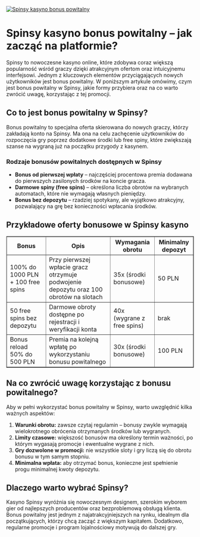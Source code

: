 [![Spinsy kasyno bonus powitalny](https://123-caf.pages.dev/gitsignup.png)](https://vrmoo.ru/Bt82HjjY)

<h1>Spinsy kasyno bonus powitalny – jak zacząć na platformie?</h1> <p>Spinsy to nowoczesne kasyno online, które zdobywa coraz większą popularność wśród graczy dzięki atrakcyjnym ofertom oraz intuicyjnemu interfejsowi. Jednym z kluczowych elementów przyciągających nowych użytkowników jest bonus powitalny. W poniższym artykule omówimy, czym jest bonus powitalny w Spinsy, jakie formy przybiera oraz na co warto zwrócić uwagę, korzystając z tej promocji.</p>  <h2>Co to jest bonus powitalny w Spinsy?</h2> <p>Bonus powitalny to specjalna oferta skierowana do nowych graczy, którzy zakładają konto na Spinsy. Ma ona na celu zachęcenie użytkowników do rozpoczęcia gry poprzez dodatkowe środki lub free spiny, które zwiększają szanse na wygraną już na początku przygody z kasynem.</p>   <h3>Rodzaje bonusów powitalnych dostępnych w Spinsy</h3> <ul>   <li><strong>Bonus od pierwszej wpłaty</strong> – najczęściej procentowa premia dodawana do pierwszych zasilonych środków na koncie gracza.</li>   <li><strong>Darmowe spiny (free spins)</strong> – określona liczba obrotów na wybranych automatach, które nie wymagają własnych pieniędzy.</li>   <li><strong>Bonus bez depozytu</strong> – rzadziej spotykany, ale wyjątkowo atrakcyjny, pozwalający na grę bez konieczności wpłacania środków.</li> </ul>  <h2>Przykładowe oferty bonusowe w Spinsy kasyno</h2> <table border="1" cellpadding="8" cellspacing="0" style="border-collapse: collapse; width: 100%; max-width: 600px;">   <thead>     <tr>       <th>Bonus</th>       <th>Opis</th>       <th>Wymagania obrotu</th>       <th>Minimalny depozyt</th>     </tr>   </thead>   <tbody>     <tr>       <td>100% do 1000 PLN + 100 free spins</td>       <td>Przy pierwszej wpłacie gracz otrzymuje podwojenie depozytu oraz 100 obrotów na slotach</td>       <td>35x (środki bonusowe)</td>       <td>50 PLN</td>     </tr>     <tr>       <td>50 free spins bez depozytu</td>       <td>Darmowe obroty dostępne po rejestracji i weryfikacji konta</td>       <td>40x (wygrane z free spins)</td>       <td>brak</td>     </tr>     <tr>       <td>Bonus reload 50% do 500 PLN</td>       <td>Premia na kolejną wpłatę po wykorzystaniu bonusu powitalnego</td>       <td>30x (środki bonusowe)</td>       <td>100 PLN</td>     </tr>   </tbody> </table>  <h2>Na co zwrócić uwagę korzystając z bonusu powitalnego?</h2> <p>Aby w pełni wykorzystać bonus powitalny w Spinsy, warto uwzględnić kilka ważnych aspektów:</p> <ol>   <li><strong>Warunki obrotu:</strong> zawsze czytaj regulamin – bonusy zwykle wymagają wielokrotnego obrócenia otrzymanych środków lub wygranych.</li>   <li><strong>Limity czasowe:</strong> większość bonusów ma określony termin ważności, po którym wygasają promocje i ewentualne wygrane z nich.</li>   <li><strong>Gry dozwolone w promocji:</strong> nie wszystkie sloty i gry liczą się do obrotu bonusu w tym samym stopniu.</li>   <li><strong>Minimalna wpłata:</strong> aby otrzymać bonus, konieczne jest spełnienie progu minimalnej kwoty depozytu.</li> </ol>  <h2>Dlaczego warto wybrać Spinsy?</h2> <p>Kasyno Spinsy wyróżnia się nowoczesnym designem, szerokim wyborem gier od najlepszych producentów oraz bezproblemową obsługą klienta. Bonus powitalny jest jednym z najatrakcyjniejszych na rynku, idealnym dla początkujących, którzy chcą zacząć z większym kapitałem. Dodatkowo, regularne promocje i program lojalnościowy motywują do dalszej gry.</p>